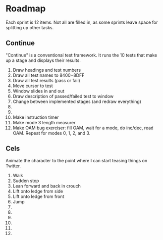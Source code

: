 Roadmap
=======

Each sprint is 12 items.  Not all are filled in, as some sprints
leave space for splitting up other tasks.

Continue
--------
"Continue" is a conventional test framework.  It runs the 10 tests
that make up a stage and displays their results.

1. Draw headings and test numbers
2. Draw all test names to $8400-$8DFF
3. Draw all test results (pass or fail)
4. Move cursor to test
5. Window slides in and out
6. Draw description of passed/failed test to window
7. Change between implemented stages (and redraw everything)
8. 
9. 
10. Make instruction timer
11. Make mode 3 length measurer
12. Make OAM bug exerciser: fill OAM, wait for a mode, do inc/dec,
    read OAM.  Repeat for modes 0, 1, 2, and 3.

Cels
----
Animate the character to the point where I can start teasing things
on Twitter.

1. Walk
2. Sudden stop
3. Lean forward and back in crouch
4. Lift onto ledge from side
5. Lift onto ledge from front
6. Jump
7. 
8. 
9. 
10. 
11. 
12. 

